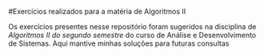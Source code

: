 #Exercícios realizados para a matéria de Algoritmos II

Os exercícios presentes nesse repositório foram sugeridos na disciplina de *Algoritmos II do segundo semestre* do curso de Análise e Desenvolvimento de Sistemas. Aqui mantive minhas soluções para futuras consultas
